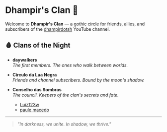 # Dhampir's Clan 🦇

Welcome to **Dhampir's Clan** — a gothic circle for friends, allies, and subscribers of the [dhampirdotsh](https://youtube.com/@dhampirdotsh) YouTube channel.

## 🩸 Clans of the Night

- **daywalkers**  
  *The first members. The ones who walk between worlds.*

- **Círculo da Lua Negra**  
  *Friends and channel subscribers. Bound by the moon's shadow.*

- **Conselho das Sombras**  
  *The council. Keepers of the clan's secrets and fate.*

    - [Luiz123w](https://github.com/Luiz123w)
    - [paule macedo](https://github.com/paule)

---

> *"In darkness, we unite. In shadow, we thrive."*
